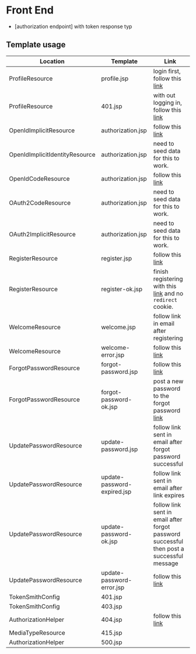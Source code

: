 # Front End 


 - [authorization endpoint] with token response typ

## Template usage
| Location  | Template | Link |
| -------------------- | ------------- |-------|
| ProfileResource | profile.jsp | login first, follow this [link](http://localhost:8080/profile) |
| ProfileResource | 401.jsp | with out logging in, follow this [link](http://localhost:8080/profile) |
| OpenIdImplicitResource | authorization.jsp | follow this [link](http://localhost:8080/authorization?client_id=3ea070d8-c687-4ebc-be2f-32dfb1acd372&response_type=TOKEN&scope=openid+profile&redirect_uri=https://tokensmith.net) |
| OpenIdImplicitIdentityResource | authorization.jsp | need to seed data for this to work. |
| OpenIdCodeResource | authorization.jsp | follow this [link](http://localhost:8080/authorization?client_id=48d4f828-69bc-4e34-81e3-28288fa4de7a&response_type=CODE&scope=openid+profile&redirect_uri=https://tokensmith.net)|
| OAuth2CodeResource | authorization.jsp | need to seed data for this to work. |
| OAuth2ImplicitResource | authorization.jsp | need to seed data for this to work. |
| RegisterResource | register.jsp | follow this [link](http://localhost:8080/register) |
| RegisterResource | register-ok.jsp | finish registering with this [link](http://localhost:8080/register) and no `redirect` cookie. |
| WelcomeResource | welcome.jsp | follow link in email after registering |
| WelcomeResource | welcome-error.jsp | follow this [link](http://localhost:8080/welcome?nonce=not-a-nonce) |
| ForgotPasswordResource | forgot-password.jsp | follow this [link](http://localhost:8080/forgot-password) |
| ForgotPasswordResource | forgot-password-ok.jsp | post a new password to the forgot password [link](http://localhost:8080/forgot-password) |
| UpdatePasswordResource | update-password.jsp | follow link sent in email after forgot password successful |
| UpdatePasswordResource | update-password-expired.jsp | follow link sent in email after link expires |
| UpdatePasswordResource | update-password-ok.jsp | follow link sent in email after forgot password successful then post a successful message |
| UpdatePasswordResource | update-password-error.jsp | follow this [link](http://localhost:8080/update-password?nonce=not-a-nonce) |
| TokenSmithConfig | 401.jsp | |
| TokenSmithConfig | 403.jsp | |
| AuthorizationHelper | 404.jsp | follow this [link](http://localhost:8080/not-found) |
| MediaTypeResource | 415.jsp | |
| AuthorizationHelper | 500.jsp | |

